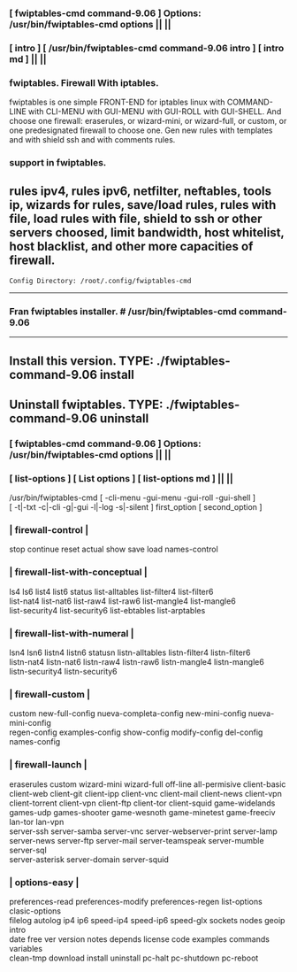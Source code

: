 ### [ fwiptables-cmd command-9.06 ] Options: /usr/bin/fwiptables-cmd options || || 
### [ intro ] [ /usr/bin/fwiptables-cmd command-9.06 intro ] [ intro md ] || ||
  
###  fwiptables. Firewall With iptables.
  
   fwiptables is one simple FRONT-END for iptables linux with COMMAND-LINE
   with CLI-MENU with GUI-MENU with GUI-ROLL with GUI-SHELL.
   And choose one firewall: eraserules, or wizard-mini, or wizard-full, or custom,
   or one predesignated firewall to choose one. Gen new rules with templates
   and with shield ssh and with comments rules.
  
###  support in fwiptables.  
  
   rules ipv4, rules ipv6, netfilter, neftables, tools ip, wizards for rules, save/load rules,
   rules with file, load rules with file, shield to ssh or other servers choosed,
   limit bandwidth, host whitelist, host blacklist, and other more capacities of firewall.
---
    Config Directory: /root/.config/fwiptables-cmd  
---
###  Fran fwiptables installer. # /usr/bin/fwiptables-cmd command-9.06   
---
   Install this version. TYPE: ./fwiptables-command-9.06 install     
---
   Uninstall fwiptables. TYPE: ./fwiptables-command-9.06 uninstall   
---
### [ fwiptables-cmd command-9.06 ] Options: /usr/bin/fwiptables-cmd options || ||
### [ list-options ] [ List options ] [ list-options md ] || ||                        
   /usr/bin/fwiptables-cmd [ -cli-menu -gui-menu -gui-roll -gui-shell ]                           
   [ -t|-txt -c|-cli -g|-gui -l|-log -s|-silent ] first_option [ second_option ]      
###       | firewall-control |                                                         
   stop continue reset actual show save load names-control                            
###       | firewall-list-with-conceptual |                                                      
   ls4 ls6 list4 list6 status list-alltables list-filter4 list-filter6                
   list-nat4 list-nat6 list-raw4 list-raw6 list-mangle4 list-mangle6                  
   list-security4 list-security6 list-ebtables list-arptables                         
###       | firewall-list-with-numeral |                                                         
   lsn4 lsn6 listn4 listn6 statusn listn-alltables listn-filter4 listn-filter6        
   listn-nat4 listn-nat6 listn-raw4 listn-raw6 listn-mangle4 listn-mangle6            
   listn-security4 listn-security6                                                    
###        | firewall-custom |                                                         
   custom new-full-config nueva-completa-config new-mini-config nueva-mini-config     
   regen-config examples-config show-config modify-config del-config names-config     
###        | firewall-launch |                                                         
   eraserules custom wizard-mini wizard-full off-line all-permisive client-basic      
   client-web client-git client-ipp client-vnc client-mail client-news client-vpn     
   client-torrent client-vpn client-ftp client-tor client-squid game-widelands        
   games-udp games-shooter game-wesnoth game-minetest game-freeciv lan-tor lan-vpn    
   server-ssh server-samba server-vnc server-webserver-print server-lamp              
   server-news server-ftp server-mail server-teamspeak server-mumble server-sql       
   server-asterisk server-domain server-squid                                         
###         | options-easy |                                                           
   preferences-read preferences-modify preferences-regen list-options clasic-options  
   filelog autolog ip4 ip6 speed-ip4 speed-ip6 speed-glx sockets nodes geoip intro    
   date free ver version notes depends license code examples commands variables       
   clean-tmp download install uninstall pc-halt pc-shutdown pc-reboot                 
